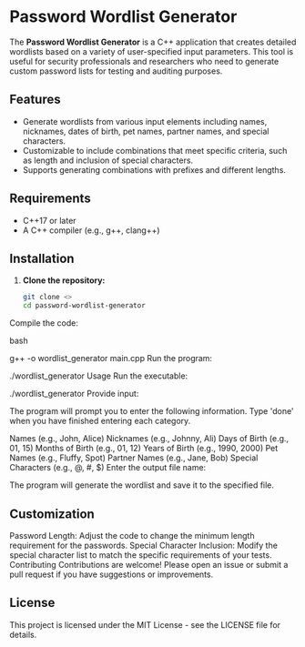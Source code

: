 # Password Wordlist Generator

The **Password Wordlist Generator** is a C++ application that creates detailed wordlists based on a variety of user-specified input parameters. This tool is useful for security professionals and researchers who need to generate custom password lists for testing and auditing purposes.

## Features

- Generate wordlists from various input elements including names, nicknames, dates of birth, pet names, partner names, and special characters.
- Customizable to include combinations that meet specific criteria, such as length and inclusion of special characters.
- Supports generating combinations with prefixes and different lengths.

## Requirements

- C++17 or later
- A C++ compiler (e.g., g++, clang++)

## Installation

1. **Clone the repository:**

   ```bash
   git clone <>
   cd password-wordlist-generator
Compile the code:

bash

g++ -o wordlist_generator main.cpp
Run the program:



./wordlist_generator
Usage
Run the executable:



./wordlist_generator
Provide input:

The program will prompt you to enter the following information. Type 'done' when you have finished entering each category.

Names (e.g., John, Alice)
Nicknames (e.g., Johnny, Ali)
Days of Birth (e.g., 01, 15)
Months of Birth (e.g., 01, 12)
Years of Birth (e.g., 1990, 2000)
Pet Names (e.g., Fluffy, Spot)
Partner Names (e.g., Jane, Bob)
Special Characters (e.g., @, #, $)
Enter the output file name:

The program will generate the wordlist and save it to the specified file.

## Customization
Password Length: Adjust the code to change the minimum length requirement for the passwords.
Special Character Inclusion: Modify the special character list to match the specific requirements of your tests.
Contributing
Contributions are welcome! Please open an issue or submit a pull request if you have suggestions or improvements.

## License
This project is licensed under the MIT License - see the LICENSE file for details.
